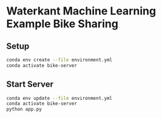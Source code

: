 # Waterkant Machine Learning Example Bike Sharing

## Setup

```sh
conda env create --file environment.yml
conda activate bike-server
```

## Start Server

```sh
conda env update --file environment.yml
conda activate bike-server
python app.py
```
